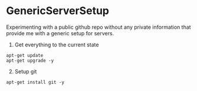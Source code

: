 # GenericServerSetup

Experimenting with a public github repo without any private information that provide me with a generic setup for servers.


1. Get everything to the current state
```
apt-get update
apt-get upgrade -y
```

2. Setup git
```
apt-get install git -y
```


